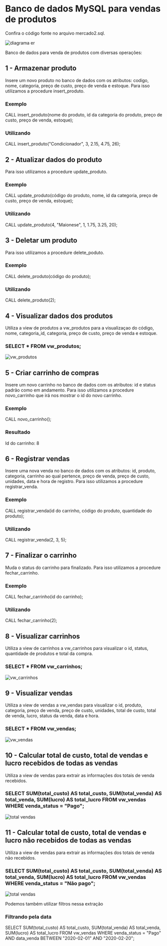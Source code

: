 # Banco de dados MySQL para vendas de produtos
Confira o código fonte no arquivo mercado2.sql.

![diagrama er](https://github.com/rodriguesrenato61/vendas/blob/master/prints/diagrama-vendas.png)

Banco de dados para venda de produtos com diversas operações:

## 1 - Armazenar produto

Insere um novo produto no banco de dados com os atributos: codigo, nome, categoria, preço de custo, preço de venda e estoque. Para isso utilizamos a procedure insert_produto.
### Exemplo
CALL insert_produto(nome do produto, id da categoria do produto, preço de custo, preço de venda, estoque);
### Utilizando
CALL insert_produto("Condicionador", 3, 2.15, 4.75, 26);

## 2 - Atualizar dados do produto

Para isso utilizamos a procedure update_produto.
### Exemplo
CALL update_produto(código do produto, nome, id da categoria, preço de custo, preço de venda, estoque);
### Utilizando
CALL update_produto(4, "Maionese", 1, 1.75, 3.25, 20);

## 3 - Deletar um produto

Para isso utilizamos a procedure delete_poduto.
### Exemplo
CALL delete_produto(código do produto);
### Utilizando
CALL delete_produto(2);

## 4 - Visualizar dados dos produtos

Utiliza a view de produtos a vw_produtos para a visualizaçao do código, nome, categoria_id, categoria, preço de custo, preço de venda e estoque.
### SELECT * FROM vw_produtos;

![vw_produtos](https://github.com/rodriguesrenato61/vendas/blob/master/prints/vw_produtos.png)

## 5 - Criar carrinho de compras

Insere um novo carrinho no banco de dados com os atributos: id e status padrão como em andamento. Para isso utilizamos a procedure novo_carrinho que irá nos mostrar o id do novo carrinho.
### Exemplo
CALL novo_carrinho();
### Resultado
Id do carrinho: 8

## 6 - Registrar vendas

Insere uma nova venda no banco de dados com os atributos: id, produto, categoria, carrinho ao qual pertence, preço de venda, preço de custo, unidades, data e hora de registro. Para isso utilizamos a procedure registrar_venda.
### Exemplo
CALL registrar_venda(id do carrinho, código do produto, quantidade do produto);
### Utilizando
CALL registrar_venda(2, 3, 5);

## 7 - Finalizar o carrinho

Muda o status do carrinho para finalizado. Para isso utilizamos a procedure fechar_carrinho.
### Exemplo
CALL fechar_carrinho(id do carrinho);
### Utilizando
CALL fechar_carrinho(2);

## 8 - Visualizar carrinhos

Utiliza a view de carrinhos a vw_carrinhos para visualizar o id, status, quantidade de produtos e total da compra.
### SELECT * FROM vw_carrinhos;

![vw_carrinhos](https://github.com/rodriguesrenato61/vendas/blob/master/prints/vw_carrinhos1.png)

## 9 - Visualizar vendas

Utiliza a view de vendas a vw_vendas para visualizar o id, produto, categoria, preço de venda, preço de custo, unidades, total de custo, total de venda, lucro, status da venda, data e hora.
### SELECT * FROM vw_vendas;

![vw_vendas](https://github.com/rodriguesrenato61/vendas/blob/master/prints/vw_vendas1.png)

## 10 - Calcular total de custo, total de vendas e lucro recebidos de todas as vendas

Utiliza a view de vendas para extrair as informações dos totais de venda recebidos.
### SELECT SUM(total_custo) AS total_custo, SUM(total_venda) AS total_venda, SUM(lucro) AS total_lucro FROM vw_vendas WHERE venda_status = "Pago";

![total vendas](https://github.com/rodriguesrenato61/vendas/blob/master/prints/total_vendas_recebidos.png)

## 11 - Calcular total de custo, total de vendas e lucro não recebidos de todas as vendas

Utiliza a view de vendas para extrair as informações dos totais de venda não recebidos.
### SELECT SUM(total_custo) AS total_custo, SUM(total_venda) AS total_venda, SUM(lucro) AS total_lucro FROM vw_vendas WHERE venda_status = "Não pago";

![total vendas](https://github.com/rodriguesrenato61/vendas/blob/master/prints/total_vendas_naorecebidos.png)

Podemos também utilizar filtros nessa extração
### Filtrando pela data
SELECT SUM(total_custo) AS total_custo, SUM(total_venda) AS total_venda, SUM(lucro) AS total_lucro FROM vw_vendas WHERE venda_status = "Pago" AND data_venda BETWEEN "2020-02-01" AND "2020-02-20";


